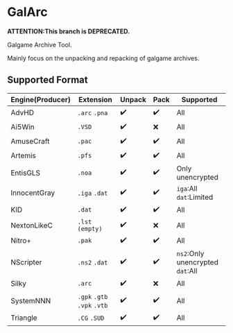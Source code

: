 # GalArc

**ATTENTION:This branch is DEPRECATED.**

Galgame Archive Tool.

Mainly focus on the unpacking and repacking of galgame archives.

## Supported Format

| Engine(Producer) | Extension                   | Unpack | Pack | Supported                        |
| ---------------- | --------------------------- | ------ | ---- | -------------------------------- |
| AdvHD            | `.arc` `.pna`               | ✔️      | ✔️    | All                              |
| Ai5Win           | `.VSD`                      | ✔️      | ❌    | All                              |
| AmuseCraft       | `.pac`                      | ✔️      | ✔️    | All                              |
| Artemis          | `.pfs`                      | ✔️      | ✔️    | All                              |
| EntisGLS         | `.noa`                      | ✔️      | ✔️    | Only unencrypted                 |
| InnocentGray     | `.iga` `.dat`               | ✔️      | ✔️    | `iga`:All `dat`:Limited          |
| KID              | `.dat`                      | ✔️      | ✔️    | All                              |
| NextonLikeC      | `.lst` `(empty)`            | ✔️      | ❌    | All                              |
| Nitro+           | `.pak`                      | ✔️      | ✔️    | All                              |
| NScripter        | `.ns2` `.dat`               | ✔️      | ✔️    | `ns2`:Only unencrypted `dat`:All |
| Silky            | `.arc`                      | ✔️      | ❌    | All                              |
| SystemNNN        | `.gpk` `.gtb` `.vpk` `.vtb` | ✔️      | ✔️    | All                              |
| Triangle         | `.CG` `.SUD`                | ✔️      | ✔️    | All                              |
